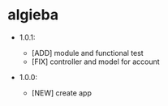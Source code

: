 algieba
=======

- 1.0.1:
  - [ADD] module and functional test
  - [FIX] controller and model for account

- 1.0.0:
  - [NEW] create app
